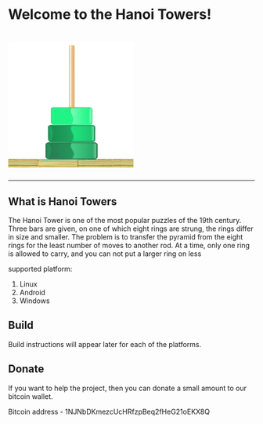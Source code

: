 # Welcome to the Hanoi Towers!
# ![Hanoi Towers Logo](/source/res/icon.png)

***************************
## What is Hanoi Towers
The Hanoi Tower is one of the most popular puzzles of the 19th century. Three bars are given, on one of which eight rings are strung, the rings differ in size and smaller. The problem is to transfer the pyramid from the eight rings for the least number of moves to another rod. At a time, only one ring is allowed to carry, and you can not put a larger ring on less

supported platform: 
1. Linux
2. Android 
3. Windows 

## Build
Build instructions will appear later for each of the platforms.


## Donate
If you want to help the project, then you can donate a small amount to our bitcoin wallet.

Bitcoin address - 1NJNbDKmezcUcHRfzpBeq2fHeG21oEKX8Q

